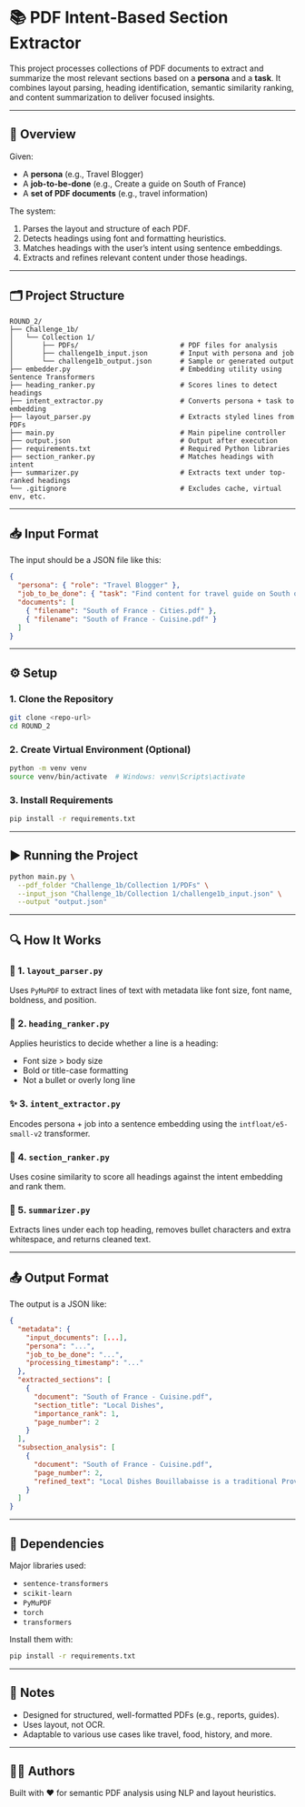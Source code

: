 
# 📚 PDF Intent-Based Section Extractor

This project processes collections of PDF documents to extract and summarize the most relevant sections based on a **persona** and a **task**. It combines layout parsing, heading identification, semantic similarity ranking, and content summarization to deliver focused insights.

---

## 🚀 Overview

Given:
- A **persona** (e.g., Travel Blogger)
- A **job-to-be-done** (e.g., Create a guide on South of France)
- A **set of PDF documents** (e.g., travel information)

The system:
1. Parses the layout and structure of each PDF.
2. Detects headings using font and formatting heuristics.
3. Matches headings with the user’s intent using sentence embeddings.
4. Extracts and refines relevant content under those headings.

---

## 🗂️ Project Structure

```
ROUND_2/
├── Challenge_1b/
│   └── Collection 1/
│       ├── PDFs/                         # PDF files for analysis
│       ├── challenge1b_input.json        # Input with persona and job
│       └── challenge1b_output.json       # Sample or generated output
├── embedder.py                           # Embedding utility using Sentence Transformers
├── heading_ranker.py                     # Scores lines to detect headings
├── intent_extractor.py                   # Converts persona + task to embedding
├── layout_parser.py                      # Extracts styled lines from PDFs
├── main.py                               # Main pipeline controller
├── output.json                           # Output after execution
├── requirements.txt                      # Required Python libraries
├── section_ranker.py                     # Matches headings with intent
├── summarizer.py                         # Extracts text under top-ranked headings
└── .gitignore                            # Excludes cache, virtual env, etc.
```

---

## 📥 Input Format

The input should be a JSON file like this:

```json
{
  "persona": { "role": "Travel Blogger" },
  "job_to_be_done": { "task": "Find content for travel guide on South of France" },
  "documents": [
    { "filename": "South of France - Cities.pdf" },
    { "filename": "South of France - Cuisine.pdf" }
  ]
}
```

---

## ⚙️ Setup

### 1. Clone the Repository
```bash
git clone <repo-url>
cd ROUND_2
```

### 2. Create Virtual Environment (Optional)
```bash
python -m venv venv
source venv/bin/activate  # Windows: venv\Scripts\activate
```

### 3. Install Requirements
```bash
pip install -r requirements.txt
```

---

## ▶️ Running the Project

```bash
python main.py \
  --pdf_folder "Challenge_1b/Collection 1/PDFs" \
  --input_json "Challenge_1b/Collection 1/challenge1b_input.json" \
  --output "output.json"
```

---

## 🔍 How It Works

### 📄 1. `layout_parser.py`
Uses `PyMuPDF` to extract lines of text with metadata like font size, font name, boldness, and position.

### 🧠 2. `heading_ranker.py`
Applies heuristics to decide whether a line is a heading:
- Font size > body size
- Bold or title-case formatting
- Not a bullet or overly long line

### ✨ 3. `intent_extractor.py`
Encodes persona + job into a sentence embedding using the `intfloat/e5-small-v2` transformer.

### 🧮 4. `section_ranker.py`
Uses cosine similarity to score all headings against the intent embedding and rank them.

### 🧹 5. `summarizer.py`
Extracts lines under each top heading, removes bullet characters and extra whitespace, and returns cleaned text.

---

## 📤 Output Format

The output is a JSON like:

```json
{
  "metadata": {
    "input_documents": [...],
    "persona": "...",
    "job_to_be_done": "...",
    "processing_timestamp": "..."
  },
  "extracted_sections": [
    {
      "document": "South of France - Cuisine.pdf",
      "section_title": "Local Dishes",
      "importance_rank": 1,
      "page_number": 2
    }
  ],
  "subsection_analysis": [
    {
      "document": "South of France - Cuisine.pdf",
      "page_number": 2,
      "refined_text": "Local Dishes Bouillabaisse is a traditional Provençal stew..."
    }
  ]
}
```

---

## 🧩 Dependencies

Major libraries used:
- `sentence-transformers`
- `scikit-learn`
- `PyMuPDF`
- `torch`
- `transformers`

Install them with:
```bash
pip install -r requirements.txt
```

---

## 📌 Notes

- Designed for structured, well-formatted PDFs (e.g., reports, guides).
- Uses layout, not OCR.
- Adaptable to various use cases like travel, food, history, and more.

---

## 👩‍💻 Authors

Built with ❤️ for semantic PDF analysis using NLP and layout heuristics.
